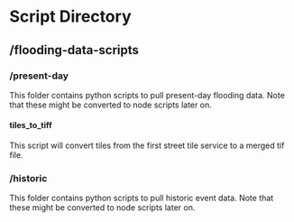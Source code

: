 # Script Directory

## /flooding-data-scripts

### /present-day

This folder contains python scripts to pull present-day flooding data. Note that these might be converted to node scripts later on.

#### tiles_to_tiff
This script will convert tiles from the first street tile service to a merged tif file.

### /historic

This folder contains python scripts to pull historic event data. Note that these might be converted to node scripts later on.
